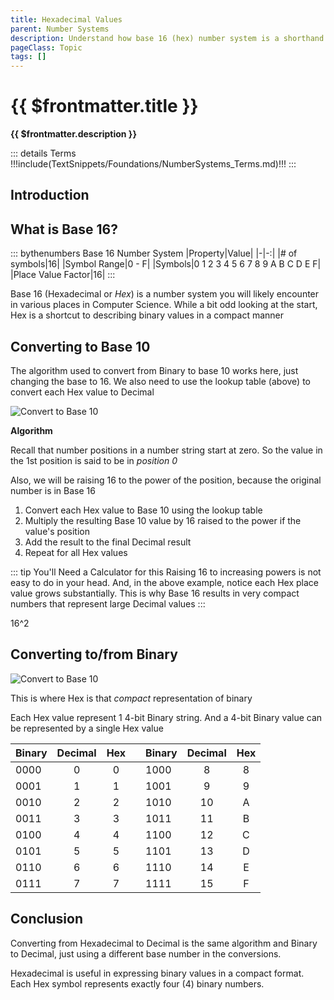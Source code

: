 ```yaml
---
title: Hexadecimal Values
parent: Number Systems
description: Understand how base 16 (hex) number system is a shorthand to base 2 (binary)
pageClass: Topic
tags: []
---
```


# {{ $frontmatter.title }}
**{{ $frontmatter.description }}**

<KeyConcepts :ConceptArray= "[
{
  Concept:'Base 16 is a compact means to representing binary values',
  Details:'With a little understanding, hardware and software practitioners can translate between Hex and Binary '
},
{
  Concept:'Hexadecimal and Binary have a helpful association',
  Details:'16 is a power of 2...2^4. This property means each 4 binary digits concert to 1 Hex symbol, making conversions a bit simpler '
}
]" />

::: details Terms
!!!include(TextSnippets/Foundations/NumberSystems_Terms.md)!!!
:::

## Introduction

## What is **Base 16**?

::: bythenumbers Base 16 Number System
|Property|Value|
|-|-:|
|# of symbols|16|
|Symbol Range|0 - F|
|Symbols|0 1 2 3 4 5 6 7 8 9 A B C D E F|
|Place Value Factor|16|
:::

Base 16 (Hexadecimal or *Hex*) is a number system you will likely encounter in various places in Computer Science. While a bit odd looking at the start, Hex is a shortcut to describing binary values in a compact manner


## Converting to Base 10

The algorithm used to convert from Binary to base 10 works here, just changing the base to 16. We also need to use the lookup table (above) to convert each Hex value to Decimal

![Convert to Base 10](/images/NumberSystems/Base16_ConvertToBase10.png)

**Algorithm**

Recall that number positions in a number string start at zero. So the value in the 1st position is said to be in *position 0*

Also, we will be raising 16 to the power of the position, because the original number is in Base 16

1. Convert each Hex value to Base 10 using the lookup table
1. Multiply the resulting Base 10 value by 16 raised to the power if the value's position
1. Add the result to the final Decimal result
1. Repeat for all Hex values

::: tip You'll Need a Calculator for this
Raising 16 to increasing powers is not easy to do in your head. And, in the above example, notice each Hex place value grows substantially. This is why Base 16 results in very compact numbers that represent large Decimal values
:::

16^2

## Converting to/from Binary

![Convert to Base 10](/images/NumberSystems/Base16_ConvertFromBase2.png)

This is where Hex is that *compact* representation of binary

Each Hex value represent 1 4-bit Binary string. And a 4-bit Binary value can be represented by a single Hex value

|Binary|Decimal|Hex||Binary|Decimal|Hex|
|-|:-:|:-:|-|-|:-:|:-:|
|0000|0|0||1000|8|8|
|0001|1|1||1001|9|9|
|0010|2|2||1010|10|A|
|0011|3|3||1011|11|B|
|0100|4|4||1100|12|C|
|0101|5|5||1101|13|D|
|0110|6|6||1110|14|E|
|0111|7|7||1111|15|F|

## Conclusion

Converting from Hexadecimal to Decimal is the same algorithm and Binary to Decimal, just using a different base number in the conversions.

Hexadecimal is useful in expressing binary values in a compact format. Each Hex symbol represents exactly four (4) binary numbers.
